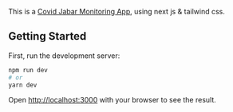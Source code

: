 This is a [Covid Jabar Monitoring App](https://covid-jabar.vercel.app/), using next js & tailwind css.

## Getting Started

First, run the development server:

```bash
npm run dev
# or
yarn dev
```

Open [http://localhost:3000](http://localhost:3000) with your browser to see the result.


